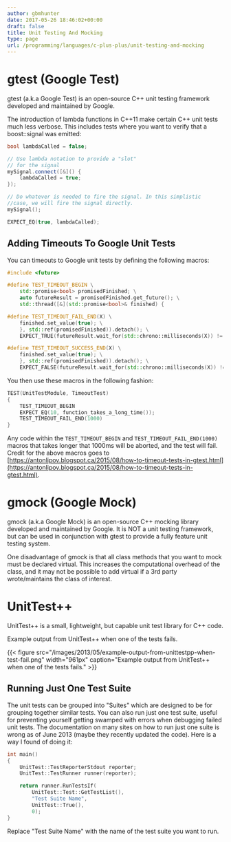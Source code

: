 ```yaml
---
author: gbmhunter
date: 2017-05-26 18:46:02+00:00
draft: false
title: Unit Testing And Mocking
type: page
url: /programming/languages/c-plus-plus/unit-testing-and-mocking
---
```


# gtest (Google Test)

gtest (a.k.a Google Test) is an open-source C++ unit testing framework developed and maintained by Google.

The introduction of lambda functions in C++11 make certain C++ unit tests much less verbose. This includes tests where you want to verify that a boost::signal was emitted:

```c++    
bool lambdaCalled = false;

// Use lambda notation to provide a "slot"
// for the signal
mySignal.connect([&]() {
    lambdaCalled = true;
});

// Do whatever is needed to fire the signal. In this simplistic
//case, we will fire the signal directly.
mySignal();

EXPECT_EQ(true, lambdaCalled);
```

## Adding Timeouts To Google Unit Tests

You can timeouts to Google unit tests by defining the following macros:

```c++    
#include <future>

#define TEST_TIMEOUT_BEGIN \
    std::promise<bool> promisedFinished; \
    auto futureResult = promisedFinished.get_future(); \
    std::thread([&](std::promise<bool>& finished) {

#define TEST_TIMEOUT_FAIL_END(X) \
    finished.set_value(true); \
    }, std::ref(promisedFinished)).detach(); \
    EXPECT_TRUE(futureResult.wait_for(std::chrono::milliseconds(X)) != std::future_status::timeout);

#define TEST_TIMEOUT_SUCCESS_END(X) \
    finished.set_value(true); \
    }, std::ref(promisedFinished)).detach(); \
    EXPECT_FALSE(futureResult.wait_for(std::chrono::milliseconds(X)) != std::future_status::timeout);
```

You then use these macros in the following fashion:

```c++    
TEST(UnitTestModule, TimeoutTest)
{
    TEST_TIMEOUT_BEGIN
    EXPECT_EQ(10, function_takes_a_long_time());
    TEST_TIMEOUT_FAIL_END(1000)
}
```

Any code within the `TEST_TIMEOUT_BEGIN` and `TEST_TIMEOUT_FAIL_END(1000)` macros that takes longer that 1000ms will be aborted, and the test will fail. Credit for the above macros goes to [https://antonlipov.blogspot.ca/2015/08/how-to-timeout-tests-in-gtest.html](https://antonlipov.blogspot.ca/2015/08/how-to-timeout-tests-in-gtest.html).

# gmock (Google Mock)

gmock (a.k.a Google Mock) is an open-source C++ mocking library developed and maintained by Google. It is NOT a unit testing framework, but can be used  in conjunction with gtest to provide a fully feature unit testing system.

One disadvantage of gmock is that all class methods that you want to mock must be declared virtual. This increases the computational overhead of the class, and it may not be possible to add virtual if a 3rd party wrote/maintains the class of interest.

# UnitTest++

UnitTest++ is a small, lightweight, but capable unit test library for C++ code.

Example output from UnitTest++ when one of the tests fails.

{{< figure src="/images/2013/05/example-output-from-unittestpp-when-test-fail.png" width="961px" caption="Example output from UnitTest++ when one of the tests fails."  >}}

## Running Just One Test Suite

The unit tests can be grouped into "Suites" which are designed to be for grouping together similar tests. You can also run just one test suite, useful for preventing yourself getting swamped with errors when debugging failed unit tests. The documentation on many sites on how to run just one suite is wrong as of June 2013 (maybe they recently updated the code). Here is a way I found of doing it:

```c++    
int main()
{
    UnitTest::TestReporterStdout reporter;
    UnitTest::TestRunner runner(reporter);

    return runner.RunTestsIf(
        UnitTest::Test::GetTestList(),
        "Test Suite Name",
        UnitTest::True(),
        0);
}
```

Replace "Test Suite Name" with the name of the test suite you want to run.
